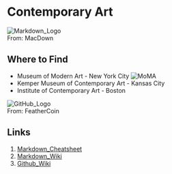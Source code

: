 # Contemporary Art

![Markdown_Logo](https://macdown.uranusjr.com/static/images/logo-160.png)  
From: MacDown

## Where to Find
* Museum of Modern Art - New York City
![MoMA](https://upload.wikimedia.org/wikipedia/commons/8/8b/MoMa_NY_USA_1.jpg "MoMA Wiki")
* Kemper Museum of Contemporary Art - Kansas City
* Institute of Contemporary Art - Boston

![GitHub_Logo](https://feathercoin.com/wp-content/uploads/2018/06/github-logo-1-e1507749180201-1.png)  
From: FeatherCoin

## Links
1. [Markdown_Cheatsheet](https://github.com/adam-p/markdown-here/wiki/Markdown-Cheatsheet "Markdown Cheatsheet")  
1. [Markdown_Wiki](https://en.wikipedia.org/wiki/Markdown "Markdown Wiki")  
1. [Github_Wiki](https://en.wikipedia.org/wiki/GitHub "GitHub Wiki")
